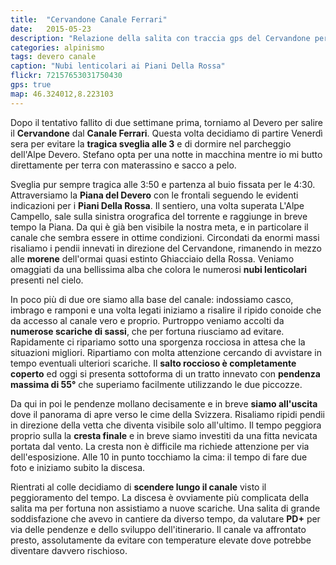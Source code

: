 ```yaml
---
title:  "Cervandone Canale Ferrari"
date:   2015-05-23
description: "Relazione della salita con traccia gps del Cervandone per il Canale Ferrari con partenza dall'Alpe Devero"
categories: alpinismo
tags: devero canale
caption: "Nubi lenticolari ai Piani Della Rossa"
flickr: 72157653031750430
gps: true
map: 46.324012,8.223103
---
```


Dopo il tentativo fallito di due settimane prima, torniamo al Devero per salire il **Cervandone** dal **Canale Ferrari**. Questa volta decidiamo di partire Venerdì sera per evitare la  **tragica sveglia alle 3** e di dormire nel parcheggio dell'Alpe Devero. Stefano opta per una notte in macchina mentre io mi butto direttamente per terra con materassino e sacco a pelo.

Sveglia pur sempre tragica alle 3:50 e partenza al buio fissata per le 4:30. Attraversiamo la  **Piana del Devero** con le frontali seguendo le evidenti indicazioni per i  **Piani Della Rossa**. Il sentiero, una volta superata L'Alpe Campello, sale sulla sinistra orografica del torrente e raggiunge in breve tempo la Piana. Da qui è già ben visibile la nostra meta, e in particolare il canale che sembra essere in ottime condizioni. Circondati da enormi massi risaliamo i pendii innevati in direzione del Cervandone, rimanendo in mezzo alle  **morene** dell'ormai quasi estinto Ghiacciaio della Rossa. Veniamo omaggiati da una bellissima alba che colora le numerosi  **nubi lenticolari** presenti nel cielo.

In poco più di due ore siamo alla base del canale: indossiamo casco, imbrago e ramponi e una volta legati iniziamo a risalire il ripido conoide che da accesso al canale vero e proprio. Purtroppo veniamo accolti da **numerose scariche di sassi**, che per fortuna riusciamo ad evitare. Rapidamente ci ripariamo sotto una sporgenza rocciosa in attesa che la situazioni migliori. Ripartiamo con molta attenzione cercando di avvistare in tempo eventuali ulteriori scariche. Il  **salto roccioso è completamente coperto** ed oggi si presenta sottoforma di un tratto innevato con **pendenza massima di 55°** che superiamo facilmente utilizzando le due piccozze.

Da qui in poi le pendenze mollano decisamente e in breve  **siamo all'uscita** dove il panorama di apre verso le cime della Svizzera. Risaliamo ripidi pendii in direzione della vetta che diventa visibile solo all'ultimo. Il tempo peggiora proprio sulla la  **cresta finale** e in breve siamo investiti da una fitta nevicata portata dal vento. La cresta non è difficile ma richiede attenzione per via dell'esposizione. Alle 10 in punto tocchiamo la cima: il tempo di fare due foto e iniziamo subito la discesa.

Rientrati al colle decidiamo di  **scendere lungo il canale** visto il peggioramento del tempo. La discesa è ovviamente più complicata della salita ma per fortuna non assistiamo a nuove scariche. Una salita di grande soddisfazione che avevo in cantiere da diverso tempo, da valutare  **PD+** per via delle pendenze e dello sviluppo dell'itinerario. Il canale va affrontato presto, assolutamente da evitare con temperature elevate dove potrebbe diventare davvero rischioso.